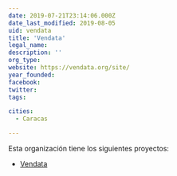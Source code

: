```yaml
---
date: 2019-07-21T23:14:06.000Z
date_last_modified: 2019-08-05
uid: vendata
title: 'Vendata'
legal_name: 
description: ''
org_type: 
website: https://vendata.org/site/
year_founded: 
facebook: 
twitter: 
tags:

cities: 
  - Caracas

---
```


Esta organización tiene los siguientes proyectos:

- [Vendata](/proyectos/vendata)

